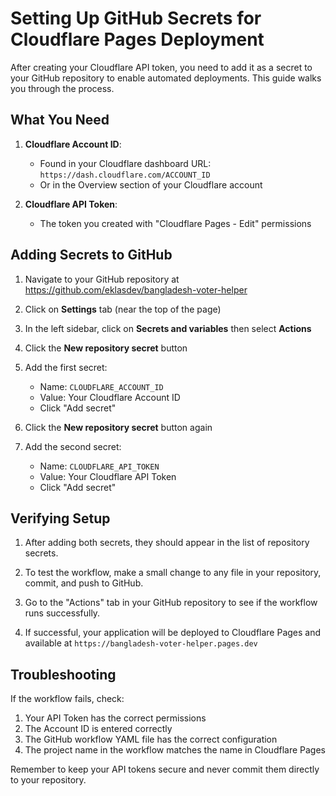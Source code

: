 # Setting Up GitHub Secrets for Cloudflare Pages Deployment

After creating your Cloudflare API token, you need to add it as a secret to your GitHub repository to enable automated deployments. This guide walks you through the process.

## What You Need

1. **Cloudflare Account ID**: 
   - Found in your Cloudflare dashboard URL: `https://dash.cloudflare.com/ACCOUNT_ID`
   - Or in the Overview section of your Cloudflare account

2. **Cloudflare API Token**:
   - The token you created with "Cloudflare Pages - Edit" permissions

## Adding Secrets to GitHub

1. Navigate to your GitHub repository at https://github.com/eklasdev/bangladesh-voter-helper

2. Click on **Settings** tab (near the top of the page)

3. In the left sidebar, click on **Secrets and variables** then select **Actions**

4. Click the **New repository secret** button

5. Add the first secret:
   - Name: `CLOUDFLARE_ACCOUNT_ID`
   - Value: Your Cloudflare Account ID
   - Click "Add secret"

6. Click the **New repository secret** button again

7. Add the second secret:
   - Name: `CLOUDFLARE_API_TOKEN`
   - Value: Your Cloudflare API Token
   - Click "Add secret"

## Verifying Setup

1. After adding both secrets, they should appear in the list of repository secrets.

2. To test the workflow, make a small change to any file in your repository, commit, and push to GitHub.

3. Go to the "Actions" tab in your GitHub repository to see if the workflow runs successfully.

4. If successful, your application will be deployed to Cloudflare Pages and available at `https://bangladesh-voter-helper.pages.dev`

## Troubleshooting

If the workflow fails, check:

1. Your API Token has the correct permissions
2. The Account ID is entered correctly
3. The GitHub workflow YAML file has the correct configuration
4. The project name in the workflow matches the name in Cloudflare Pages

Remember to keep your API tokens secure and never commit them directly to your repository.

